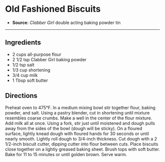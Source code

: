 # Old Fashioned Biscuits

- **Source**: *Clabber Girl* double acting baking powder tin
---

## Ingredients

- 2 cups all-purpose flour
- 2 1/2 tsp Clabber Girl baking powder
- 1/2 tsp salt
- 1/3 cup shortening
- 3/4 cup milk
- 1 Tbsp soft butter

## Directions

Preheat oven to 475°F. In a medium mixing bowl stir together flour, baking powder, and salt. Using a pastry blender, cut in shortening until mixture resembles coarse crumbs. Make a well in the center of the flour mixture. Add milk all at once. Using a fork, stir just until moistened and dough pulls away from the sides of the bowl (dough will be sticky). On a floured surface, lightly knead dough with floured hands for 30 seconds or until nearly smooth. Lightly roll dough to 3/4-inch thickness. Cut dough with a 2 1/2-inch biscuit cutter, dipping cutter into flour between cuts. Place biscuits close together on a lightly greased baking sheet. Brush tops with soft butter. Bake for 11 to 15 minutes or until golden brown. Serve warm.